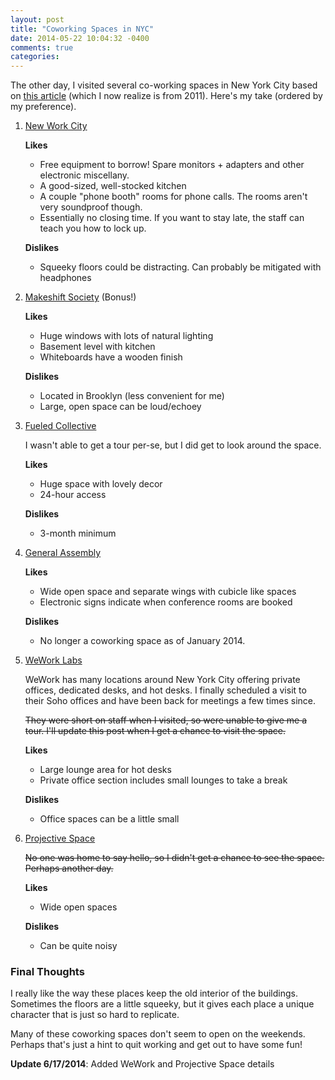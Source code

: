 ```yaml
---
layout: post
title: "Coworking Spaces in NYC"
date: 2014-05-22 10:04:32 -0400
comments: true
categories:
---
```

The other day, I visited several co-working spaces in New York City based on
[this article](http://thenextweb.com/insider/2011/08/17/the-5-coolest-coworking-spaces-in-new-york-city/)
(which I now realize is from 2011). Here's my take (ordered by my preference).

1. [New Work City](http://nwc.co/)

    **Likes**

    * Free equipment to borrow! Spare monitors + adapters and other electronic
      miscellany.
    * A good-sized, well-stocked kitchen
    * A couple "phone booth" rooms for phone calls. The rooms aren't very
      soundproof though.
    * Essentially no closing time. If you want to stay late, the staff can teach
      you how to lock up.

    **Dislikes**

    * Squeeky floors could be distracting. Can probably be mitigated with
      headphones
2. [Makeshift Society](http://makeshiftsociety.com/) (Bonus!)

    **Likes**

    * Huge windows with lots of natural lighting
    * Basement level with kitchen
    * Whiteboards have a wooden finish

    **Dislikes**

    * Located in Brooklyn (less convenient for me)
    * Large, open space can be loud/echoey
3. [Fueled Collective](http://fueled.com/coworking-space-nyc/)

    I wasn't able to get a tour per-se, but I did get to look around the
    space.

    **Likes**

    * Huge space with lovely decor
    * 24-hour access

    **Dislikes**

    * 3-month minimum
4. [General Assembly](https://generalassemb.ly/)

    **Likes**

    * Wide open space and separate wings with cubicle like spaces
    * Electronic signs indicate when conference rooms are booked

    **Dislikes**

    * No longer a coworking space as of January 2014.
5. [WeWork Labs](http://www.wework.com/)

    WeWork has many locations around New York City offering private offices,
    dedicated desks, and hot desks. I finally scheduled a visit to their Soho
    offices and have been back for meetings a few times since.

    <del>
      They were short on staff when I visited, so were unable to give me a
      tour. I'll update this post when I get a chance to visit the
      space.
    </del>

    **Likes**

    * Large lounge area for hot desks
    * Private office section includes small lounges to take a break

    **Dislikes**

    * Office spaces can be a little small

6. [Projective Space](http://www.projectivenyc.com/)

    <del>
      No one was home to say hello, so I didn't get a chance to see the space.
      Perhaps another day.
    </del>

    **Likes**

    * Wide open spaces

    **Dislikes**

    * Can be quite noisy

### Final Thoughts
I really like the way these places keep the old interior of the buildings.
Sometimes the floors are a little squeeky, but it gives each place a unique
character that is just so hard to replicate.

Many of these coworking spaces don't seem to open on the
weekends. Perhaps that's just a hint to quit working and get out to have some
fun!

**Update 6/17/2014**: Added WeWork and Projective Space details
